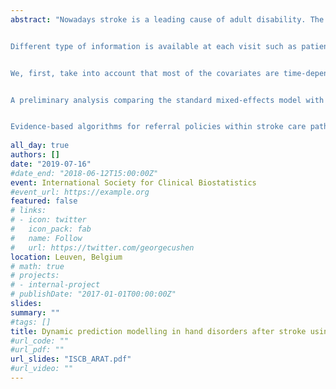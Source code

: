 ```yaml
---
abstract: "Nowadays stroke is a leading cause of adult disability. The Action Research Arm Test (ARAT) is a measure used in rehabilitation medicine to assess upper extremity performance. Motivated by a study conducted in Amsterdam and consists of 450 patients (mean age is 65 and mean follow-up visits is 6), our ultimate goal is to implement individualized dynamic predictions of ARAT in Gemstracker which is a software package consisting of different patient information collected during clinical research.


Different type of information is available at each visit such as patients characteristics, upper extremity function but also some other activity measurements. Physicians want to utilize all available data to predict ARAT measurements six months after stroke. Nowadays, predictions are based on simplistic approaches, such as regression, that ignore the dynamic nature of the disease. A popular framework to analyze repeated measures is the mixed-effects models. We aim to provide dynamic predictions for ARAT by extending the standard mixed-effects model to account for the special features of the data set.  


We, first, take into account that most of the covariates are time-dependent and measured with error.  Secondly, patients can be categorized in sub-groups that exhibit different progression rates, that is no recovery, full recovery, and middle recovery.  We propose a Bayesian latent class multivariate mixed-effects models to obtain individualized dynamic predictions of ARAT. We focus on how to quantify and evaluate those predictions. In particular, to quantify the accuracy of the predictions we will investigate different proper scoring rules. To evaluate those predictions we will use an internal validation procedure, where correct estimates of the proper scoring rules will be obtained using Bootstrap. 


A preliminary analysis comparing the standard mixed-effects model with a simple regression showed a 10% improvement in the average absolute error defined as the absolute difference between the true and observed ARAT.


Evidence-based algorithms for referral policies within stroke care pathways are lacking, and individual recovery profiles are hard to predict.  We will implement a decision support system that provides on-line transparent information to patients and caregivers at any time and any place about individual progress and predicted recovery potential."
 
all_day: true
authors: []
date: "2019-07-16"
#date_end: "2018-06-12T15:00:00Z"
event: International Society for Clinical Biostatistics
#event_url: https://example.org
featured: false
# links:
# - icon: twitter
#   icon_pack: fab
#   name: Follow
#   url: https://twitter.com/georgecushen
location: Leuven, Belgium
# math: true
# projects:
# - internal-project
# publishDate: "2017-01-01T00:00:00Z"
slides: 
summary: "" 
#tags: []
title: Dynamic prediction modelling in hand disorders after stroke using a latent class multivariate mixed model
#url_code: ""
#url_pdf: ""
url_slides: "ISCB_ARAT.pdf"
#url_video: ""
---
```

